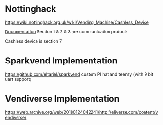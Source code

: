 # Nottinghack
https://wiki.nottinghack.org.uk/wiki/Vending_Machine/Cashless_Device

[Documentation](MDB_3.0.pdf)
Section 1 & 2 & 3 are communication protocls

Cashless device is section 7

# Sparkvend Implementation
https://github.com/eltariel/sparkvend
custom PI hat and teensy (with 9 bit uart support)

# Vendiverse Implementation
https://web.archive.org/web/20180124042241/http://eliverse.com/content/vendiverse/

